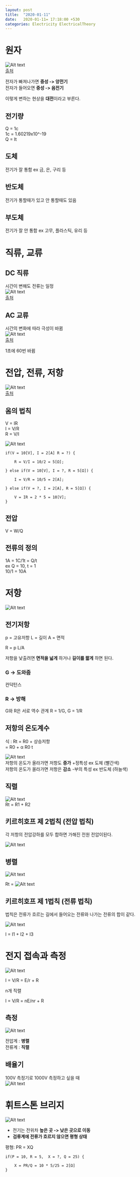 ```yaml
---
layout: post
title:  "2020-01-11"
date:   2020-01-11= 17:18:00 +530
categories: Electricity ElectricalTheory
---
```


# 원자

![Alt text](../../../../../img/electricity/atom.jpg)   
[출처](http://study.zum.com/book/12152)   

전자가 빠져나가면  **중성 -> 양전기**   
전자가 들어오면 **중성 -> 음전기**

이렇게 변하는 현상을 **대전**이라고 부른다.

## 전기량
Q = 1c   
1c = 1.60219x10^-19   
Q = It

## 도체   
전기가 잘 통함 ex 금, 은, 구리 등

## 반도체 
전기가 통할때가 있고 안 통할때도 있음

## 부도체   
전기가 잘 안 통함 ex 고무, 플라스틱, 유리 등

# 직류, 교류   

## DC 직류   
시간이 변해도 전류는 일정   
![Alt text](../../../../../img/electricity/DC.png)   
[출처](https://www.rohm.co.kr/electronics-basics/dc-dc-converters/dcdc_what2)   

## AC 교류   
시간의 변화에 따라 극성이 바뀜   
![Alt text](../../../../../img/electricity/AC.png)   
[출처](https://www.rohm.co.kr/electronics-basics/dc-dc-converters/dcdc_what2)   

1초에 60번 바뀜	

# 전압, 전류, 저항

![Alt text](../../../../../img/electricity/VIR.png)      
[출처](https://seongjuhong.com/%EC%A0%84%EC%9E%90%EA%B8%B0-%EA%B8%B0%EC%B4%88-%EC%A7%80%EC%8B%9D/)   

## 옴의 법칙   
V = IR   
I = V/R   
R = V/I

![Alt text](../../../../../img/electricity/VIR2.png)   
```
if(V = 10[V], I = 2[A] R = ?) {   

    R = V/I = 10/2 = 5[Ω];

} else if(V = 10[V], I = ?, R = 5[Ω]) {

    I = V/R = 10/5 = 2[A];

} else if(V = ?, I = 2[A], R = 5[Ω]) {

    V = IR = 2 * 5 = 10[V];
}
```
## 전압   
V = W/Q

## 전류의 정의

1A = 1C/1t = Q/t   
ex Q = 10, t = 1   
10/1 = 10A

# 저항   
![Alt text](../../../../../img/electricity/R2.png)   

## 전기저항  
p = 고유저항
L = 길이
A = 면적
 
R = p L/A   

저항을 낯출려면 **면적을 넓게** 하거나 **길이를 짧게** 하면 된다.

### G -> 도와줌
컨덕턴스 

### R -> 방해 

G와 R은 서로 역수 관계
R = 1/G, G = 1/R   

## 저항의 온도계수   

식 : Rt = R0 + 상승저항   
         = R0 + α R0 t   

![Alt text](../../../../../img/electricity/ud.png)   
저항의 온도가 올라가면 저항도 **증가** +정특성 ex 도체 (빨간색)   
저항의 온도가 올라가면 저항은 **감소** -부의 특성  ex 반도체 (하늘색)   

## 직렬    
![Alt text](../../../../../img/electricity/R2.png)   
Rt = R1 + R2   

## 키르히호프 제 2법칙 (전압 법칙)   
각 저항의 전압강하를 모두 합하면 가해진 전원 전압이된다.

![Alt text](../../../../../img/electricity/R5.png)   



## 병렬   
![Alt text](../../../../../img/electricity/R3.png)   

Rt = 
![Alt text](../../../../../img/electricity/R4.png)   

## 키르히호프 제 1법칙 (전류 법칙)   
법칙은 전류가 흐르는 길에서 들어오는 전류와 나가는 전류의 합이 같다.   

![Alt text](../../../../../img/electricity/R6.png)   

I = I1 + I2 + I3   

#  전지 접속과 측정   
  
![Alt text](../../../../../img/electricity/R7.png)   

I = V/R = E/r + R   

n개 직렬   

I = V/R = nE/nr + R   

## 측정   
![Alt text](../../../../../img/electricity/R8.png)   

전압계 : **병렬**   
전류계 : **직렬**   

## 배율기   

100V 측정기로 1000V 측정하고 싶을 때   
![Alt text](../../../../../img/electricity/R9.png)   

# 휘트스톤 브리지   

![Alt text](../../../../../img/electricity/R10.png)   

   + 전기는 전위차 **높은 곳 -> 낮은 곳으로 이동**   
   + **검류계에 전류가 흐르지 않으면 평형 상태**

평형: PR = XQ   

```
if(P = 10, R = 5,  X = ?, Q = 25) {
    
    X = PR/Q = 10 * 5/25 = 2[Ω]
}
```


